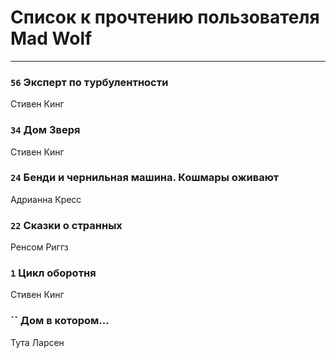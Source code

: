 # Список к прочтению пользователя Mad Wolf
---

### `56` Эксперт по турбулентности
Стивен Кинг

### `34` Дом Зверя
Стивен Кинг

### `24` Бенди и чернильная машина. Кошмары оживают
Адрианна Кресс

### `22` Сказки о странных
Ренсом Риггз

### `1` Цикл оборотня
Стивен Кинг

### `` Дом в котором...
Тута Ларсен

